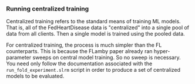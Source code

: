 ### Running centralized training

Centralized training refers to the standard means of training ML models. That is, all of the FedHeartDisease data is "centralized" into a single pool of data from all clients. Then a single model is trained using the pooled data.

For centralized training, the process is much simpler than the FL counterparts. This is because the FLamby paper already ran hyper-parameter sweeps on central model training. So no sweep is necessary. You need only follow the documentation associated with the `run_fold_experiment.slrm` script in order to produce a set of centralized models to be evaluated.
